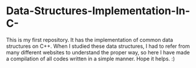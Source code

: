 # Data-Structures-Implementation-In-C-
This is my first repository. It has the implementation of common data structures on C++. When I studied these data structures, I had to refer from many different websites to understand the proper way, so here I have made a compilation of all codes written in a simple manner. Hope it helps. :)
